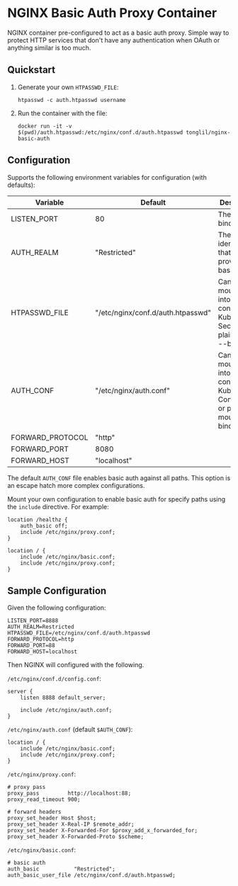 # NGINX Basic Auth Proxy Container

NGINX container pre-configured to act as a basic auth proxy.
Simple way to protect HTTP services that don't have any authentication when OAuth or anything similar is too much.

## Quickstart

1. Generate your own `HTPASSWD_FILE`:

    ```
    htpasswd -c auth.htpasswd username
    ```

1. Run the container with the file:

    ```
    docker run -it -v $(pwd)/auth.htpasswd:/etc/nginx/conf.d/auth.htpasswd tonglil/nginx-basic-auth
    ```

## Configuration

Supports the following environment variables for configuration (with defaults):

| Variable | Default | Description |
| --- | --- | --- |
| LISTEN_PORT | 80 | The port to bind to |
| AUTH_REALM | "Restricted" | The identification that will be provided via basic auth |
| HTPASSWD_FILE | "/etc/nginx/conf.d/auth.htpasswd" | Can be mounted into the container via Kubernetes Secret or plain mount --bind |
| AUTH_CONF | "/etc/nginx/auth.conf" | Can be mounted into the container via Kubernetes ConfigMap or plain mount --bind |
| FORWARD_PROTOCOL | "http" |  |
| FORWARD_PORT | 8080 |  |
| FORWARD_HOST | "localhost" |  |

The default `AUTH_CONF` file enables basic auth against all paths.
This option is an escape hatch more complex configurations.

Mount your own configuration to enable basic auth for specify paths using the `include` directive.
For example:

```
location /healthz {
    auth_basic off;
    include /etc/nginx/proxy.conf;
}

location / {
    include /etc/nginx/basic.conf;
    include /etc/nginx/proxy.conf;
}
```

## Sample Configuration

Given the following configuration:

```
LISTEN_PORT=8888
AUTH_REALM=Restricted
HTPASSWD_FILE=/etc/nginx/conf.d/auth.htpasswd
FORWARD_PROTOCOL=http
FORWARD_PORT=88
FORWARD_HOST=localhost
```

Then NGINX will configured with the following.

`/etc/nginx/conf.d/config.conf`:

```
server {
    listen 8888 default_server;

    include /etc/nginx/auth.conf;
}
```

`/etc/nginx/auth.conf` (default `$AUTH_CONF`):

```
location / {
    include /etc/nginx/basic.conf;
    include /etc/nginx/proxy.conf;
}
```

`/etc/nginx/proxy.conf`:

```
# proxy pass
proxy_pass         http://localhost:88;
proxy_read_timeout 900;

# forward headers
proxy_set_header Host $host;
proxy_set_header X-Real-IP $remote_addr;
proxy_set_header X-Forwarded-For $proxy_add_x_forwarded_for;
proxy_set_header X-Forwarded-Proto $scheme;
```

`/etc/nginx/basic.conf`:

```
# basic auth
auth_basic           "Restricted";
auth_basic_user_file /etc/nginx/conf.d/auth.htpasswd;
```
